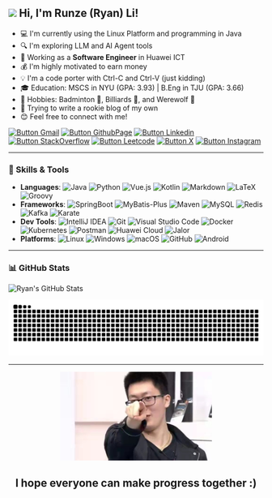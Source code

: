 ## <img src="https://raw.githubusercontent.com/MartinHeinz/MartinHeinz/master/wave.gif" width="20px"> Hi, I'm Runze (Ryan) Li!

- 💻 I'm currently using the Linux Platform and programming in Java 
- 🔍 I'm exploring LLM and AI Agent tools
- 💼 Working as a **Software Engineer** in Huawei ICT 
- 💰 I'm highly motivated to earn money
- 💡 I'm a code porter with Ctrl-C and Ctrl-V (just kidding)
- 🎓 Education: MSCS in NYU (GPA: 3.93) | B.Eng in TJU (GPA: 3.66)
- 🎯 Hobbies: Badminton 🏸, Billiards 🎱, and Werewolf 🐺
- 🐣 Trying to write a rookie blog of my own
- 😊 Feel free to connect with me!  

<div>

[![Button Gmail]][Gmail]
[![Button GithubPage]][GithubPage]
[![Button Linkedin]][Linkedin]
[![Button StackOverflow]][StackOverflow]
[![Button Leetcode]][Leetcode]
[![Button X]][X]
[![Button Instagram]][Instagram]

</div>

<!----------------------------------------------------------------------------->

[Gmail]: mailto:lirunze.me@gmail.com
[GithubPage]: https://lllirunze.cn
[Linkedin]: https://www.linkedin.com/in/runzeli2001/
[StackOverflow]: https://stackoverflow.com/users/21977543/lllirunze
[Leetcode]: https://leetcode.com/u/lllirunze/
[X]: https://x.com/Stev3_Lee
[Instagram]: https://www.instagram.com/lllirunze/

<!-------------------------------[ Buttons ]----------------------------------->

[Button Gmail]: https://img.shields.io/badge/Gmail-D14836?style=for-the-badge&logo=gmail&logoColor=white
[Button GithubPage]: https://img.shields.io/badge/GitHub%20Pages-222222?style=for-the-badge&logo=github%20Pages&logoColor=white
[Button Linkedin]: https://img.shields.io/badge/LinkedIn-0077B5?style=for-the-badge&logo=linkedin&logoColor=white
[Button StackOverflow]: https://img.shields.io/badge/Stack_Overflow-FE7A16?style=for-the-badge&logo=stack-overflow&logoColor=white
[Button Leetcode]: https://img.shields.io/badge/-LeetCode-FFA116?style=for-the-badge&logo=LeetCode&logoColor=black
[Button X]: https://img.shields.io/badge/X-000000?style=for-the-badge&logo=x&logoColor=white
[Button Instagram]: https://img.shields.io/badge/Instagram-E4405F?style=for-the-badge&logo=instagram&logoColor=white

---

### 🚀 Skills & Tools
- **Languages**: ![Java](https://img.shields.io/badge/-Java-007396?logo=java&logoColor=white) ![Python](https://img.shields.io/badge/-Python-3776AB?logo=python&logoColor=white) ![Vue.js](https://img.shields.io/badge/-Vue.js-4FC08D?logo=vue.js&logoColor=white) ![Kotlin](https://img.shields.io/badge/-Kotlin-7F52FF?logo=kotlin&logoColor=white) ![Markdown](https://img.shields.io/badge/-Markdown-000000?logo=markdown&logoColor=white) ![LaTeX](https://img.shields.io/badge/-LaTeX-008080?logo=latex&logoColor=white) ![Groovy](https://img.shields.io/badge/-Groovy-4298B8?logo=apachegroovy&logoColor=white) 
- **Frameworks**: ![SpringBoot](https://img.shields.io/badge/-SpringBoot-6DB33F?logo=springboot&logoColor=white) ![MyBatis-Plus](https://img.shields.io/badge/-MyBatis--Plus-FA2D17?logo=mybatis&logoColor=white) ![Maven](https://img.shields.io/badge/-Maven-C71A36?logo=apachemaven&logoColor=white) ![MySQL](https://img.shields.io/badge/-MySQL-4479A1?logo=mysql&logoColor=white) ![Redis](https://img.shields.io/badge/-Redis-DC382D?logo=redis&logoColor=white) ![Kafka](https://img.shields.io/badge/-Kafka-231F20?logo=apachekafka&logoColor=white) ![Karate](https://img.shields.io/badge/-Karate-0B8E36?logo=cucumber&logoColor=white)
- **Dev Tools**: ![IntelliJ IDEA](https://img.shields.io/badge/-IntelliJ%20IDEA-000000?logo=intellijidea&logoColor=white) ![Git](https://img.shields.io/badge/-Git-F05032?logo=git&logoColor=white) ![Visual Studio Code](https://img.shields.io/badge/-VS%20Code-007ACC?logo=visualstudiocode&logoColor=white) ![Docker](https://img.shields.io/badge/-Docker-2496ED?logo=docker&logoColor=white) ![Kubernetes](https://img.shields.io/badge/-Kubernetes-326CE5?logo=kubernetes&logoColor=white) ![Postman](https://img.shields.io/badge/-Postman-FF6C37?logo=postman&logoColor=white) ![Huawei Cloud](https://img.shields.io/badge/-Huawei%20Cloud-FF0000?logo=huawei&logoColor=white) ![Jalor](https://img.shields.io/badge/-Jalor-FF8C00?logo=java&logoColor=white)
- **Platforms**: ![Linux](https://img.shields.io/badge/-Linux-FCC624?logo=linux&logoColor=black) ![Windows](https://img.shields.io/badge/-Windows-0078D6?logo=windows&logoColor=white) ![macOS](https://img.shields.io/badge/-macOS-000000?logo=apple&logoColor=white) ![GitHub](https://img.shields.io/badge/-GitHub-181717?logo=github&logoColor=white) ![Android](https://img.shields.io/badge/-Android-3DDC84?logo=android&logoColor=white)

---

### 📊 GitHub Stats

![Ryan's GitHub Stats](https://github-readme-stats.vercel.app/api?username=lllirunze&show_icons=true&theme=tokyonight)

<picture>
  <source
    media="(prefers-color-scheme: dark)"
    srcset="https://raw.githubusercontent.com/lllirunze/lllirunze/output/github-contribution-grid-snake-dark.svg"
  />
  <source
    media="(prefers-color-scheme: light)"
    srcset="https://raw.githubusercontent.com/lllirunze/lllirunze/output/github-contribution-grid-snake.svg"
  />
  <img
    alt="github contribution grid snake animation"
    src="https://raw.githubusercontent.com/lllirunze/lllirunze/output/github-contribution-grid-snake.svg"
  />
</picture>

---

<p align="center">
  <img src="https://github.com/lllirunze/lllirunze/blob/main/image/%E7%AE%A1%E5%A4%A7%E6%A0%A1%E7%A5%9E%E4%B9%8B%E4%B8%80%E6%8C%87.png" alt="管大校神之一指" width="300" />
</p>
<h2 align="center"> I hope everyone can make progress together :) </h2>

<!---
Lrz266OuO/Lrz266OuO is a ✨ special ✨ repository because its `README.md` (this file) appears on your GitHub profile.
You can click the Preview link to take a look at your changes.
--->
